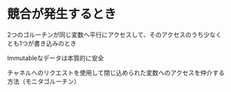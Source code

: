 # 競合が発生するとき

2つのゴルーチンが同じ変数へ平行にアクセスして、そのアクセスのうち少なくとも1つが書き込みのとき

Immutableなデータは本質的に安全

チャネルへのリクエストを使用して閉じ込められた変数へのアクセスを仲介する方法（モニタゴルーチン）


